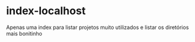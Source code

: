 # index-localhost
Apenas uma index para listar projetos muito utilizados e listar os diretórios mais bonitinho
